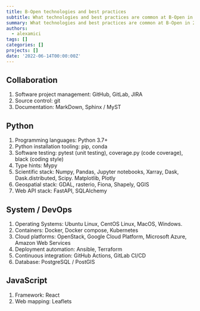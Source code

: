 ```yaml
---
title: B-Open technologies and best practices
subtitle: What technologies and best practices are common at B-Open in 2022
summary: What technologies and best practices are common at B-Open in 2022
authors:
  - alexamici
tags: []
categories: []
projects: []
date: '2022-06-14T00:00:00Z'
---
```


## Collaboration

1. Software project management: GitHub, GitLab, JIRA
1. Source control: git
1. Documentation: MarkDown, Sphinx / MyST

## Python

1. Programming languages: Python 3.7+
1. Python installation tooling: pip, conda
1. Software testing: pytest (unit testing), coverage.py (code coverage), black (coding style)
1. Type hints: Mypy
1. Scientific stack: Numpy, Pandas, Jupyter notebooks, Xarray, Dask, Dask.distributed, Scipy. Matplotlib, Plotly
1. Geospatial stack: GDAL, rasterio, Fiona, Shapely, QGIS
1. Web API stack: FastAPI, SQLAlchemy

## System / DevOps

1. Operating Systems: Ubuntu Linux, CentOS Linux, MacOS, Windows.
1. Containers: Docker, Docker compose, Kubernetes
1. Cloud platforms: OpenStack, Google Cloud Platform, Microsoft Azure, Amazon Web Services
1. Deployment automation: Ansible, Terraform 
1. Continuous integration: GitHub Actions, GitLab CI/CD
1. Database: PostgreSQL / PostGIS

## JavaScript

1. Framework: React
1. Web mapping: Leaflets
